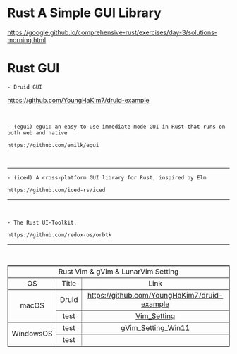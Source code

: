 

# Rust A Simple GUI Library

https://google.github.io/comprehensive-rust/exercises/day-3/solutions-morning.html

# Rust GUI


    - Druid GUI

https://github.com/YoungHaKim7/druid-example

<br>


    - (egui) egui: an easy-to-use immediate mode GUI in Rust that runs on both web and native

    https://github.com/emilk/egui

<br>

<hr>


    - (iced) A cross-platform GUI library for Rust, inspired by Elm

    https://github.com/iced-rs/iced

<hr>

<br>


    - The Rust UI-Toolkit.

    https://github.com/redox-os/orbtk

<hr>

<br>

<table border="1">
    <tr>
    <td colspan="3" align="center">Rust Vim & gVim & LunarVim Setting</td>
    </tr>
    <tr align="center">
        <td>OS</td>
        <td>Title</td>
        <td>Link</td>
    </tr>
    <tr align="center">
        <td rowspan="2">macOS</td></a>
        <td>Druid</td>
        <td><a href="https://github.com/YoungHaKim7/rust_vim_setting/tree/main/LunarVim_Rust_setting">https://github.com/YoungHaKim7/druid-example</a></td>
    </tr>
    <tr align="center">
        <td>test</td>
        <td><a href="https://github.com/YoungHaKim7/rust_vim_setting/tree/main/Vim_Rust_macOS_setting">Vim_Setting</a></td>
    </tr>
    <tr align="center">
        <td rowspan="2">WindowsOS</td></a>
        <td>test</td>
        <td><a href="https://github.com/YoungHaKim7/rust_vim_setting/tree/main/gVim_Win11_OS_Setting">gVim_Setting_Win11</a></td>
    </tr>
    <tr align="center">
        <td>test</td></a>
        <td></td>
    </tr>
</table>
